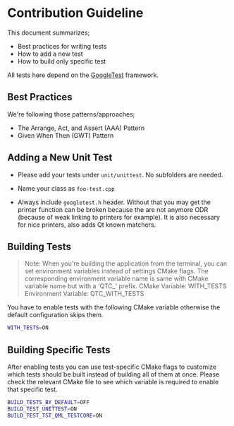 # Contribution Guideline

This document summarizes;

* Best practices for writing tests
* How to add a new test
* How to build only specific test

All tests here depend on the [GoogleTest][1] framework.

## Best Practices

We're following those patterns/approaches;

* The Arrange, Act, and Assert (AAA) Pattern
* Given When Then (GWT) Pattern

## Adding a New Unit Test

* Please add your tests under  `unit/unittest`. No subfolders are needed.
* Name your class as `foo-test.cpp`

* Always include `googletest.h` header. Without that you may get the printer function can be broken because the are not anymore ODR (because of weak linking to printers for example). It is also necessary for nice printers, also adds Qt known matchers.

## Building Tests

> Note:
> When you're building the application from the terminal, you can set environment variables instead of settings CMake flags.
> The corresponding environment variable name is same with CMake variable name but with a 'QTC_' prefix.
> CMake Variable: WITH_TESTS
> Environment Variable: QTC_WITH_TESTS

You have to enable tests with the following CMake variable otherwise the default configuration skips them.

```bash
WITH_TESTS=ON
```

## Building Specific Tests

After enabling tests you can use test-specific CMake flags to customize which tests should be built instead of building all of them at once. Please check the relevant CMake file to see which variable is required to enable that specific test.

```bash
BUILD_TESTS_BY_DEFAULT=OFF
BUILD_TEST_UNITTEST=ON
BUILD_TEST_TST_QML_TESTCORE=ON
```

[1]: https://github.com/google/googletest
